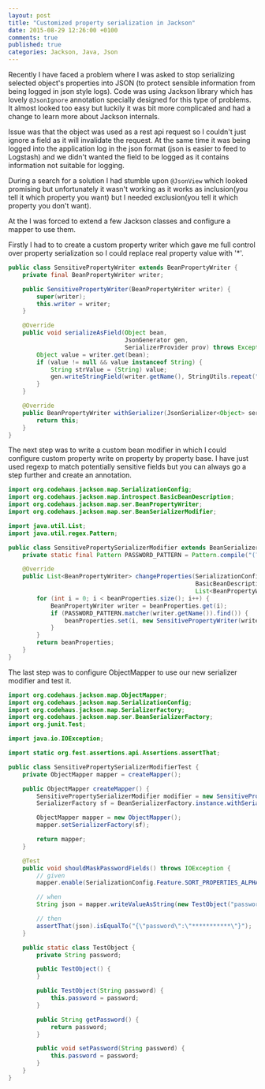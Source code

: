 ```yaml
---
layout: post
title: "Customized property serialization in Jackson"
date: 2015-08-29 12:26:00 +0100
comments: true
published: true
categories: Jackson, Java, Json
---
```

Recently I have faced a problem where I was asked to stop serializing selected object's properties into JSON 
(to protect sensible information from being logged in json style logs). Code was using Jackson library which has 
lovely `@JsonIgnore` annotation specially designed for this type of problems. It almost looked too easy 
but luckily it was bit more complicated and had a change to learn more about Jackson internals.

Issue was that the object was used as a rest api request so I couldn't just ignore a field as it will invalidate 
the request. At the same time it was being logged into the application log in the json format (json is easier to 
feed to Logstash) and we didn't wanted the field to be logged as it contains information not suitable for logging.

During a search for a solution I had stumble upon `@JsonView` which looked promising but unfortunately it wasn't 
working as it works as inclusion(you tell it which property you want) but I needed exclusion(you tell it which property
you don't want).

At the I was forced to extend a few Jackson classes and configure a mapper to use them. 

Firstly I had to to create a custom property writer which gave me full control over property serialization so I could 
replace real property value with '*'.

``` java
public class SensitivePropertyWriter extends BeanPropertyWriter {
    private final BeanPropertyWriter writer;

    public SensitivePropertyWriter(BeanPropertyWriter writer) {
        super(writer);
        this.writer = writer;
    }

    @Override
    public void serializeAsField(Object bean,
                                 JsonGenerator gen,
                                 SerializerProvider prov) throws Exception {
        Object value = writer.get(bean);
        if (value != null && value instanceof String) {
            String strValue = (String) value;
            gen.writeStringField(writer.getName(), StringUtils.repeat("*", strValue.length()));
        }
    }

    @Override
    public BeanPropertyWriter withSerializer(JsonSerializer<Object> ser) {
        return this;
    }
}
```

The next step was to write a custom bean modifier in which I could configure custom property write on property by property
base. I have just used regexp to match potentially sensitive fields but you can always go a step further and create 
an annotation.

``` java
import org.codehaus.jackson.map.SerializationConfig;
import org.codehaus.jackson.map.introspect.BasicBeanDescription;
import org.codehaus.jackson.map.ser.BeanPropertyWriter;
import org.codehaus.jackson.map.ser.BeanSerializerModifier;

import java.util.List;
import java.util.regex.Pattern;

public class SensitivePropertySerializerModifier extends BeanSerializerModifier {
    private static final Pattern PASSWORD_PATTERN = Pattern.compile("(?i)password");

    @Override
    public List<BeanPropertyWriter> changeProperties(SerializationConfig config,
                                                     BasicBeanDescription beanDesc,
                                                     List<BeanPropertyWriter> beanProperties) {
        for (int i = 0; i < beanProperties.size(); i++) {
            BeanPropertyWriter writer = beanProperties.get(i);
            if (PASSWORD_PATTERN.matcher(writer.getName()).find()) {
                beanProperties.set(i, new SensitivePropertyWriter(writer));
            }
        }
        return beanProperties;
    }
}
```

The last step was to configure ObjectMapper to use our new serializer modifier and test it.
``` java
import org.codehaus.jackson.map.ObjectMapper;
import org.codehaus.jackson.map.SerializationConfig;
import org.codehaus.jackson.map.SerializerFactory;
import org.codehaus.jackson.map.ser.BeanSerializerFactory;
import org.junit.Test;

import java.io.IOException;

import static org.fest.assertions.api.Assertions.assertThat;

public class SensitivePropertySerializerModifierTest {
    private ObjectMapper mapper = createMapper();

    public ObjectMapper createMapper() {
        SensitivePropertySerializerModifier modifier = new SensitivePropertySerializerModifier();
        SerializerFactory sf = BeanSerializerFactory.instance.withSerializerModifier(modifier);

        ObjectMapper mapper = new ObjectMapper();
        mapper.setSerializerFactory(sf);

        return mapper;
    }

    @Test
    public void shouldMaskPasswordFields() throws IOException {
        // given
        mapper.enable(SerializationConfig.Feature.SORT_PROPERTIES_ALPHABETICALLY);

        // when
        String json = mapper.writeValueAsString(new TestObject("password123"));

        // then
        assertThat(json).isEqualTo("{\"password\":\"***********\"}");
    }

    public static class TestObject {
        private String password;

        public TestObject() {
        }

        public TestObject(String password) {
            this.password = password;
        }

        public String getPassword() {
            return password;
        }

        public void setPassword(String password) {
            this.password = password;
        }
    }
}
```